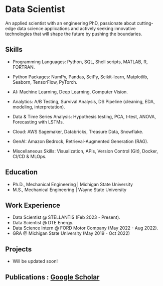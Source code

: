 # Data Scientist


An applied scientist with an engineering PhD, passionate about cutting-edge data science applications and actively seeking innovative technologies that will shape the future by pushing the boundaries.

## Skills

* Programming Languages: Python, SQL, Shell scripts, MATLAB, R, FORTRAN.
  
* Python Packages: NumPy, Pandas, SciPy, Scikit-learn, Matplotlib, Seaborn, TensorFlow, PyTorch.
  
* AI: Machine Learning, Deep Learning, Computer Vision.
  
* Analytics: A/B Testing, Survival Analysis, DS Pipeline (cleaning, EDA, modeling, interpretation).
  
* Data & Time Series Analysis: Hypothesis testing, PCA, t-test, ANOVA, Forecasting with LSTMs.
  
* Cloud: AWS Sagemaker, Databricks, Treasure Data, Snowflake.
  
* GenAI: Amazon Bedrock, Retrieval-Augmented Generation (RAG).
  
* Miscellaneous Skills: Visualization, APIs, Version Control (Git), Docker, CI/CD & MLOps.



## Education
- Ph.D., Mechanical Engineering | Michigan State University 						       		
- M.S., Mechanical Engineering | Wayne State University  		


## Work Experience
- Data Scientist @ STELLANTIS (Feb 2023 - Present).
- Data Scientist @ DTE Energy.
- Data Science  Intern @ FORD Motor Company (May 2022 - Aug 2022).
- GRA @ Michigan State University (May 2019 - Oct 2022)



## Projects
* Will be updated soon!


## Publications : [Google Scholar](https://scholar.google.com/citations?user=P5jH2xAAAAAJ&hl=en)



